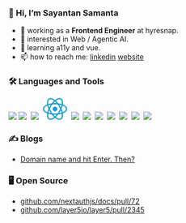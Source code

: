 ### 👋 Hi, I’m Sayantan Samanta
- 💼 working as a **Frontend Engineer** at hyresnap.
- 👀 interested in Web / Agentic AI.
- 🌱 learning a11y and vue.
- 📫 how to reach me: [linkedin](https://www.linkedin.com/in/sayantan-s-554bb117a/) [website](https://portfolio-22-smoky.vercel.app)

### 🛠️ Languages and Tools
<img src="https://cdn.svgporn.com/logos/javascript.svg" width="48">&nbsp;<img src="https://cdn.svgporn.com/logos/typescript-icon.svg" width="48">
&nbsp;<img src="https://cdn.svgporn.com/logos/python.svg" width="48">
&nbsp;<img src="./react.svg" width="48">
&nbsp;<img src="https://cdn.svgporn.com/logos/nodejs-icon.svg" width="45">
&nbsp;<img src="https://cdn.svgporn.com/logos/mongodb-icon.svg" width="24">
&nbsp;<img src="https://cdn.svgporn.com/logos/postgresql.svg" width="48">
&nbsp;<img src="https://cdn.svgporn.com/logos/redis.svg" width="48">
&nbsp;<img src="https://cdn.svgporn.com/logos/graphql.svg" width="48">
&nbsp;<img src="https://cdn.svgporn.com/logos/google-cloud.svg" width="48">
&nbsp;<img src="https://cdn.svgporn.com/logos/github-actions.svg" width="48">
### ✍️ Blogs

- [Domain name and hit Enter. Then?](https://icegeek.hashnode.dev/dnahet)

### 🖥️ Open Source
- [github.com/nextauthjs/docs/pull/72](https://github.com/nextauthjs/docs/pull/72)
- [github.com/layer5io/layer5/pull/2345](https://github.com/layer5io/layer5/pull/2345)




<!---
Sayantan-s/Sayantan-s is a ✨ special ✨ repository because its `README.md` (this file) appears on your GitHub profile.
You can click the Preview link to take a look at your changes.
--->
